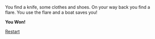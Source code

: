 You find a knife, some clothes and shoes.
On your way back you find a flare.
You use the flare and a boat saves you!

**You Won!**

[Restart](../situations/startgame.md)